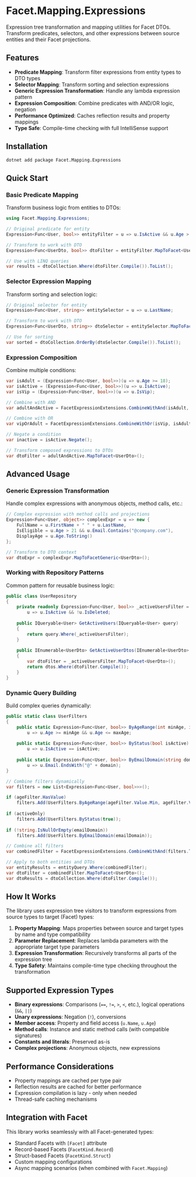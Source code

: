 # Facet.Mapping.Expressions

Expression tree transformation and mapping utilities for Facet DTOs. Transform predicates, selectors, and other expressions between source entities and their Facet projections.

## Features

- **Predicate Mapping**: Transform filter expressions from entity types to DTO types
- **Selector Mapping**: Transform sorting and selection expressions  
- **Generic Expression Transformation**: Handle any lambda expression pattern
- **Expression Composition**: Combine predicates with AND/OR logic, negation
- **Performance Optimized**: Caches reflection results and property mappings
- **Type Safe**: Compile-time checking with full IntelliSense support

## Installation

```bash
dotnet add package Facet.Mapping.Expressions
```

## Quick Start

### Basic Predicate Mapping

Transform business logic from entities to DTOs:

```csharp
using Facet.Mapping.Expressions;

// Original predicate for entity
Expression<Func<User, bool>> entityFilter = u => u.IsActive && u.Age > 18;

// Transform to work with DTO
Expression<Func<UserDto, bool>> dtoFilter = entityFilter.MapToFacet<UserDto>();

// Use with LINQ queries
var results = dtoCollection.Where(dtoFilter.Compile()).ToList();
```

### Selector Expression Mapping

Transform sorting and selection logic:

```csharp
// Original selector for entity
Expression<Func<User, string>> entitySelector = u => u.LastName;

// Transform to work with DTO  
Expression<Func<UserDto, string>> dtoSelector = entitySelector.MapToFacet<UserDto, string>();

// Use for sorting
var sorted = dtoCollection.OrderBy(dtoSelector.Compile()).ToList();
```

### Expression Composition

Combine multiple conditions:

```csharp
var isAdult = (Expression<Func<User, bool>>)(u => u.Age >= 18);
var isActive = (Expression<Func<User, bool>>)(u => u.IsActive);
var isVip = (Expression<Func<User, bool>>)(u => u.IsVip);

// Combine with AND
var adultAndActive = FacetExpressionExtensions.CombineWithAnd(isAdult, isActive);

// Combine with OR  
var vipOrAdult = FacetExpressionExtensions.CombineWithOr(isVip, isAdult);

// Negate a condition
var inactive = isActive.Negate();

// Transform composed expressions to DTOs
var dtoFilter = adultAndActive.MapToFacet<UserDto>();
```

## Advanced Usage

### Generic Expression Transformation

Handle complex expressions with anonymous objects, method calls, etc.:

```csharp
// Complex expression with method calls and projections
Expression<Func<User, object>> complexExpr = u => new {
    FullName = u.FirstName + " " + u.LastName,
    IsEligible = u.Age > 21 && u.Email.Contains("@company.com"),
    DisplayAge = u.Age.ToString()
};

// Transform to DTO context
var dtoExpr = complexExpr.MapToFacetGeneric<UserDto>();
```

### Working with Repository Patterns

Common pattern for reusable business logic:

```csharp
public class UserRepository 
{
    private readonly Expression<Func<User, bool>> _activeUsersFilter = 
        u => u.IsActive && !u.IsDeleted;
        
    public IQueryable<User> GetActiveUsers(IQueryable<User> query)
    {
        return query.Where(_activeUsersFilter);
    }
    
    public IEnumerable<UserDto> GetActiveUserDtos(IEnumerable<UserDto> dtos)
    {
        var dtoFilter = _activeUsersFilter.MapToFacet<UserDto>();
        return dtos.Where(dtoFilter.Compile());
    }
}
```

### Dynamic Query Building

Build complex queries dynamically:

```csharp
public static class UserFilters
{
    public static Expression<Func<User, bool>> ByAgeRange(int minAge, int maxAge) =>
        u => u.Age >= minAge && u.Age <= maxAge;
        
    public static Expression<Func<User, bool>> ByStatus(bool isActive) =>
        u => u.IsActive == isActive;
        
    public static Expression<Func<User, bool>> ByEmailDomain(string domain) =>
        u => u.Email.EndsWith("@" + domain);
}

// Combine filters dynamically
var filters = new List<Expression<Func<User, bool>>>();

if (ageFilter.HasValue)
    filters.Add(UserFilters.ByAgeRange(ageFilter.Value.Min, ageFilter.Value.Max));
    
if (activeOnly)
    filters.Add(UserFilters.ByStatus(true));
    
if (!string.IsNullOrEmpty(emailDomain))
    filters.Add(UserFilters.ByEmailDomain(emailDomain));

// Combine all filters
var combinedFilter = FacetExpressionExtensions.CombineWithAnd(filters.ToArray());

// Apply to both entities and DTOs
var entityResults = entityQuery.Where(combinedFilter);
var dtoFilter = combinedFilter.MapToFacet<UserDto>();
var dtoResults = dtoCollection.Where(dtoFilter.Compile());
```

## How It Works

The library uses expression tree visitors to transform expressions from source types to target (Facet) types:

1. **Property Mapping**: Maps properties between source and target types by name and type compatibility
2. **Parameter Replacement**: Replaces lambda parameters with the appropriate target type parameters  
3. **Expression Transformation**: Recursively transforms all parts of the expression tree
4. **Type Safety**: Maintains compile-time type checking throughout the transformation

## Supported Expression Types

- **Binary expressions**: Comparisons (`==`, `!=`, `>`, `<`, etc.), logical operations (`&&`, `||`)
- **Unary expressions**: Negation (`!`), conversions
- **Member access**: Property and field access (`u.Name`, `u.Age`)
- **Method calls**: Instance and static method calls (with compatible signatures)
- **Constants and literals**: Preserved as-is
- **Complex projections**: Anonymous objects, new expressions

## Performance Considerations

- Property mappings are cached per type pair
- Reflection results are cached for better performance
- Expression compilation is lazy - only when needed
- Thread-safe caching mechanisms

## Integration with Facet

This library works seamlessly with all Facet-generated types:

- Standard Facets with `[Facet]` attribute
- Record-based Facets (`FacetKind.Record`)
- Struct-based Facets (`FacetKind.Struct`) 
- Custom mapping configurations
- Async mapping scenarios (when combined with `Facet.Mapping`)
